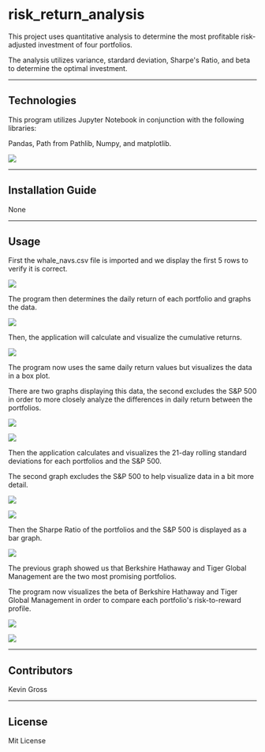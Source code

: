 # risk_return_analysis
This project uses quantitative analysis to determine the most profitable risk-adjusted investment of four portfolios. 

The analysis utilizes variance, stardard deviation, Sharpe's Ratio, and beta to determine the optimal investment.

---
## Technologies
This program utilizes Jupyter Notebook in conjunction with the following libraries:

Pandas, Path from Pathlib, Numpy, and matplotlib.

![](./Resources/screen_shots/import_pic.PNG)

---
## Installation Guide
None

---
## Usage
First the whale_navs.csv file is imported and we display the first 5 rows to verify it is correct.

![](./Resources/screen_shots/pic_1.PNG)

The program then determines the daily return of each portfolio and graphs the data.

![](./Resources/screen_shots/pic_2.PNG)

Then, the application will calculate and visualize the cumulative returns.

![](./Resources/screen_shots/pic_3.PNG)

The program now uses the same daily return values but visualizes the data in a box plot. 

There are two graphs displaying this data, the second excludes the S&P 500 in order to more closely analyze the differences in daily return between the portfolios.

![](./Resources/screen_shots/pic_4.PNG)

![](./Resources/screen_shots/pic_5.PNG)

Then the application calculates and visualizes the 21-day rolling standard deviations for each portfolios and the S&P 500.

The second graph excludes the S&P 500 to help visualize data in a bit more detail.

![](./Resources/screen_shots/pic_6.PNG)

![](./Resources/screen_shots/pic_7.PNG)

Then the Sharpe Ratio of the portfolios and the S&P 500 is displayed as a bar graph.

![](./Resources/screen_shots/pic_8.PNG)


The previous graph showed us that Berkshire Hathaway and Tiger Global Management are the two most promising portfolios.

The program now visualizes the beta of Berkshire Hathaway and Tiger Global Management in order to compare each portfolio's risk-to-reward profile.

![](./Resources/screen_shots/pic_9.PNG)

![](./Resources/screen_shots/pic_10.PNG)

---
## Contributors
Kevin Gross

---
## License
Mit License
